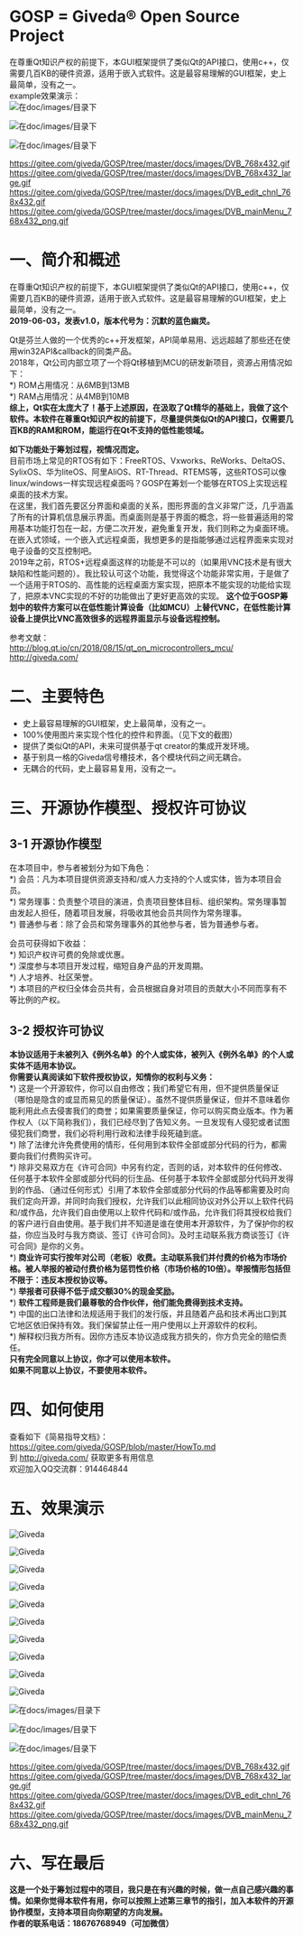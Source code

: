 # GOSP = Giveda® Open Source Project   
在尊重Qt知识产权的前提下，本GUI框架提供了类似Qt的API接口，使用c++，仅需要几百KB的硬件资源，适用于嵌入式软件。这是最容易理解的GUI框架，史上最简单，没有之一。   
example效果演示：   
![在doc/images/目录下](docs/images/DVB_768x432.gif)

![在doc/images/目录下](docs/images/DVB_edit_chnl_768x432.gif)

![在doc/images/目录下](docs/images/DVB_mainMenu_768x432_png.gif)

https://gitee.com/giveda/GOSP/tree/master/docs/images/DVB_768x432.gif  
https://gitee.com/giveda/GOSP/tree/master/docs/images/DVB_768x432_large.gif  
https://gitee.com/giveda/GOSP/tree/master/docs/images/DVB_edit_chnl_768x432.gif  
https://gitee.com/giveda/GOSP/tree/master/docs/images/DVB_mainMenu_768x432_png.gif  


# 一、简介和概述  
在尊重Qt知识产权的前提下，本GUI框架提供了类似Qt的API接口，使用c++，仅需要几百KB的硬件资源，适用于嵌入式软件。这是最容易理解的GUI框架，史上最简单，没有之一。   
  **2019-06-03，发表v1.0，版本代号为：沉默的蓝色幽灵。**    

Qt是芬兰人做的一个优秀的c++开发框架，API简单易用、远远超越了那些还在使用win32API&callback的同类产品。  
2018年，Qt公司内部立项了一个将Qt移植到MCU的研发新项目，资源占用情况如下：  
*) ROM占用情况：从6MB到13MB  
*) RAM占用情况：从4MB到10MB  
 **综上，Qt实在太庞大了！基于上述原因，在汲取了Qt精华的基础上，我做了这个软件。本软件在尊重Qt知识产权的前提下，尽量提供类似Qt的API接口，仅需要几百KB的RAM和ROM，能运行在Qt不支持的低性能领域。**    

  **如下功能处于筹划过程，视情况而定。**   
目前市场上常见的RTOS有如下：FreeRTOS、Vxworks、ReWorks、DeltaOS、SylixOS、华为liteOS、阿里AliOS、RT-Thread、RTEMS等，这些RTOS可以像linux/windows一样实现远程桌面吗？GOSP在筹划一个能够在RTOS上实现远程桌面的技术方案。  
在这里，我们首先要区分界面和桌面的关系，图形界面的含义非常广泛，几乎涵盖了所有的计算机信息展示界面。而桌面则是基于界面的概念，将一些普遍适用的常用基本功能打包在一起，方便二次开发，避免重复开发，我们则称之为桌面环境。  
在嵌入式领域，一个嵌入式远程桌面，我想更多的是指能够通过远程界面来实现对电子设备的交互控制吧。  
2019年之前，RTOS+远程桌面这样的功能是不可以的（如果用VNC技术是有很大缺陷和性能问题的）。我比较认可这个功能，我觉得这个功能非常实用，于是做了一个适用于RTOS的、高性能的远程桌面方案实现，把原本不能实现的功能给实现了，把原本VNC实现的不好的功能做出了更好更高效的实现。  **这个位于GOSP筹划中的软件方案可以在低性能计算设备（比如MCU）上替代VNC，在低性能计算设备上提供比VNC高效很多的远程界面显示与设备远程控制。**   

参考文献：  
http://blog.qt.io/cn/2018/08/15/qt_on_microcontrollers_mcu/  
http://giveda.com/


# 二、主要特色

* 史上最容易理解的GUI框架，史上最简单，没有之一。   
* 100%使用图片来实现个性化的控件和界面。（见下文的截图）   
* 提供了类似Qt的API，未来可提供基于qt creator的集成开发环境。  
* 基于别具一格的Giveda信号槽技术，各个模块代码之间无耦合。  
* 无耦合的代码，史上最容易复用，没有之一。  


# 三、开源协作模型、授权许可协议  
## 3-1 开源协作模型  
在本项目中，参与者被划分为如下角色：   
*) 会员：凡为本项目提供资源支持和/或人力支持的个人或实体，皆为本项目会员。   
*) 常务理事：负责整个项目的演进，负责项目整体目标、组织架构。常务理事暂由发起人担任，随着项目发展，将吸收其他会员共同作为常务理事。   
*) 普通参与者：除了会员和常务理事外的其他参与者，皆为普通参与者。   

会员可获得如下收益：   
*) 知识产权许可费的免除或优惠。   
*) 深度参与本项目开发过程，缩短自身产品的开发周期。   
*) 人才培养、社区荣誉。   
*) 本项目的产权归全体会员共有，会员根据自身对项目的贡献大小不同而享有不等比例的产权。    

## 3-2 授权许可协议  
 **本协议适用于未被列入《例外名单》的个人或实体，被列入《例外名单》的个人或实体不适用本协议。**  
 **你需要认真阅读如下软件授权协议，知情你的权利与义务：**         
*) 这是一个开源软件，你可以自由修改；我们希望它有用，但不提供质量保证（哪怕是隐含的或显而易见的质量保证）。虽然不提供质量保证，但并不意味着你能利用此点去侵害我们的商誉；如果需要质量保证，你可以购买商业版本。作为著作权人（以下简称我们），我们已经尽到了告知义务。一旦发现有人侵犯或者试图侵犯我们商誉，我们必将利用行政和法律手段死磕到底。   
*) 除了法律允许免费使用的情形，任何用到本软件全部或部分代码的行为，都需要向我们付费购买许可。   
*) 除非交易双方在《许可合同》中另有约定，否则的话，对本软件的任何修改、任何基于本软件全部或部分代码的衍生品、任何基于本软件全部或部分代码开发得到的作品、（通过任何形式）引用了本软件全部或部分代码的作品等都需要及时向我们定向开源，并同时向我们授权，允许我们以此相同协议对外公开以上软件代码和/或作品，允许我们自由使用以上软件代码和/或作品，允许我们将其授权给我们的客户进行自由使用。基于我们并不知道是谁在使用本开源软件，为了保护你的权益，你应当及时与我方商谈、签订《许可合同》。及时主动联系我方商谈签订《许可合同》是你的义务。   
*)  **商业许可实行按年对公司（老板）收费。主动联系我们并付费的价格为市场价格。被人举报的被动付费价格为惩罚性价格（市场价格的10倍）。举报情形包括但不限于：违反本授权协议等。**     
*)  **举报者可获得不低于成交额30%的现金奖励。**       
*)  **软件工程师是我们最尊敬的合作伙伴，他们能免费得到技术支持。**   
*) 中国的出口法律和法规适用于我们的发行版，并且随着产品和技术再出口到其它地区依旧保持有效。我们保留禁止任一用户使用以上开源软件的权利。  
*) 解释权归我方所有。因你方违反本协议造成我方损失的，你方负完全的赔偿责任。  
 **只有完全同意以上协议，你才可以使用本软件。**  
 **如果不同意以上协议，不要使用本软件。**    


# 四、如何使用
查看如下《简易指导文档》：   
https://gitee.com/giveda/GOSP/blob/master/HowTo.md  
到  http://giveda.com/  获取更多有用信息   
欢迎加入QQ交流群：914464844    


# 五、效果演示  

![Giveda](docs/images/configureResult1.jpeg)

![Giveda](docs/images/gCtrlButton.jpeg)

![Giveda](docs/images/gCtrlIconView.jpeg)

![Giveda](docs/images/gCtrlItem.jpeg)

![Giveda](docs/images/gCtrlLineEdit.jpeg)

![Giveda](docs/images/gCtrlListBox.jpeg)

![Giveda](docs/images/gCtrlMsgBox.jpeg)

![Giveda](docs/images/gCtrlProgressBar.jpeg)

![Giveda](docs/images/gCtrlRadioButton.jpeg)

![Giveda](docs/images/debugInfo.jpeg)

![在docs/images/目录下](docs/images/DVB_768x432.gif)

![在doc/images/目录下](docs/images/DVB_edit_chnl_768x432.gif)

![在doc/images/目录下](docs/images/DVB_mainMenu_768x432_png.gif)

https://gitee.com/giveda/GOSP/tree/master/docs/images/DVB_768x432.gif  
https://gitee.com/giveda/GOSP/tree/master/docs/images/DVB_768x432_large.gif  
https://gitee.com/giveda/GOSP/tree/master/docs/images/DVB_edit_chnl_768x432.gif  
https://gitee.com/giveda/GOSP/tree/master/docs/images/DVB_mainMenu_768x432_png.gif  


# 六、写在最后  
  **这是一个处于筹划过程中的项目，我只是在有兴趣的时候，做一点自己感兴趣的事情。如果你觉得本软件有用，你可以按照上述第三章节的指引，加入本软件的开源协作模型，支持本项目向你期望的方向发展。**   
  **作者的联系电话：18676768949（可加微信）**   
